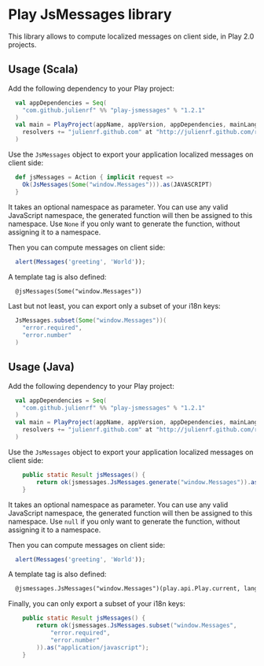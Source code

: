 # Play JsMessages library

This library allows to compute localized messages on client side, in Play 2.0 projects.

## Usage (Scala)

Add the following dependency to your Play project:

```scala
  val appDependencies = Seq(
    "com.github.julienrf" %% "play-jsmessages" % "1.2.1"
  )
  val main = PlayProject(appName, appVersion, appDependencies, mainLang = SCALA).settings(
    resolvers += "julienrf.github.com" at "http://julienrf.github.com/repo/"
  )
```

Use the `JsMessages` object to export your application localized messages on client side:

```scala
  def jsMessages = Action { implicit request =>
    Ok(JsMessages(Some("window.Messages"))).as(JAVASCRIPT)
  }
```

It takes an optional namespace as parameter. You can use any valid JavaScript namespace, the generated function will then be assigned to this namespace. Use `None` if you only want to generate the function, without assigning it to a namespace.

Then you can compute messages on client side:

```javascript
  alert(Messages('greeting', 'World'));
```

A template tag is also defined:

```html
  @jsMessages(Some("window.Messages"))
```

Last but not least, you can export only a subset of your i18n keys:

```scala
  JsMessages.subset(Some("window.Messages"))(
    "error.required",
    "error.number"
  )
```

## Usage (Java)

Add the following dependency to your Play project:

```scala
  val appDependencies = Seq(
    "com.github.julienrf" %% "play-jsmessages" % "1.2.1"
  )
  val main = PlayProject(appName, appVersion, appDependencies, mainLang = JAVA).settings(
    resolvers += "julienrf.github.com" at "http://julienrf.github.com/repo/"
  )
```

Use the `JsMessages` object to export your application localized messages on client side:

```java
    public static Result jsMessages() {
        return ok(jsmessages.JsMessages.generate("window.Messages")).as("application/javascript");
    }
```

It takes an optional namespace as parameter. You can use any valid JavaScript namespace, the generated function will then be assigned to this namespace. Use `null` if you only want to generate the function, without assigning it to a namespace.

Then you can compute messages on client side:

```javascript
  alert(Messages('greeting', 'World'));
```

A template tag is also defined:

```html
  @jsmessages.JsMessages("window.Messages")(play.api.Play.current, lang)
```

Finally, you can only export a subset of your i18n keys:

```java
    public static Result jsMessages() {
        return ok(jsmessages.JsMessages.subset("window.Messages",
            "error.required",
            "error.number"
        )).as("application/javascript");
    }
```
